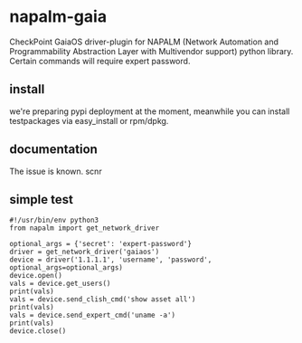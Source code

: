 # napalm-gaia

CheckPoint GaiaOS driver-plugin for NAPALM (Network Automation and Programmability Abstraction Layer with Multivendor support) python library.<br> 
Certain commands will require expert password.

## install
 
we're preparing pypi deployment at the moment, meanwhile you can install testpackages via easy_install or rpm/dpkg.

## documentation

The issue is known. scnr

## simple test
    #!/usr/bin/env python3
    from napalm import get_network_driver
    
    optional_args = {'secret': 'expert-password'}
    driver = get_network_driver('gaiaos')   
    device = driver('1.1.1.1', 'username', 'password', optional_args=optional_args)
    device.open()    
    vals = device.get_users()    
    print(vals)
    vals = device.send_clish_cmd('show asset all')
    print(vals)
    vals = device.send_expert_cmd('uname -a')
    print(vals)    
    device.close()
    
